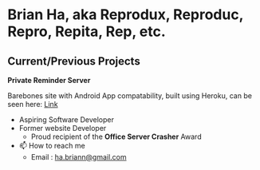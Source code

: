 # Brian Ha, aka Reprodux, Reproduc, Repro, Repita, Rep, etc.

## Current/Previous Projects

**Private Reminder Server**

Barebones site with Android App compatability, built using Heroku, can be seen here: [Link](https://comment-site.herokuapp.com/)


- Aspiring Software Developer
- Former website Developer
  - Proud recipient of the **Office Server Crasher** Award
- 📫 How to reach me
  - Email : ha.briann@gmail.com
  

